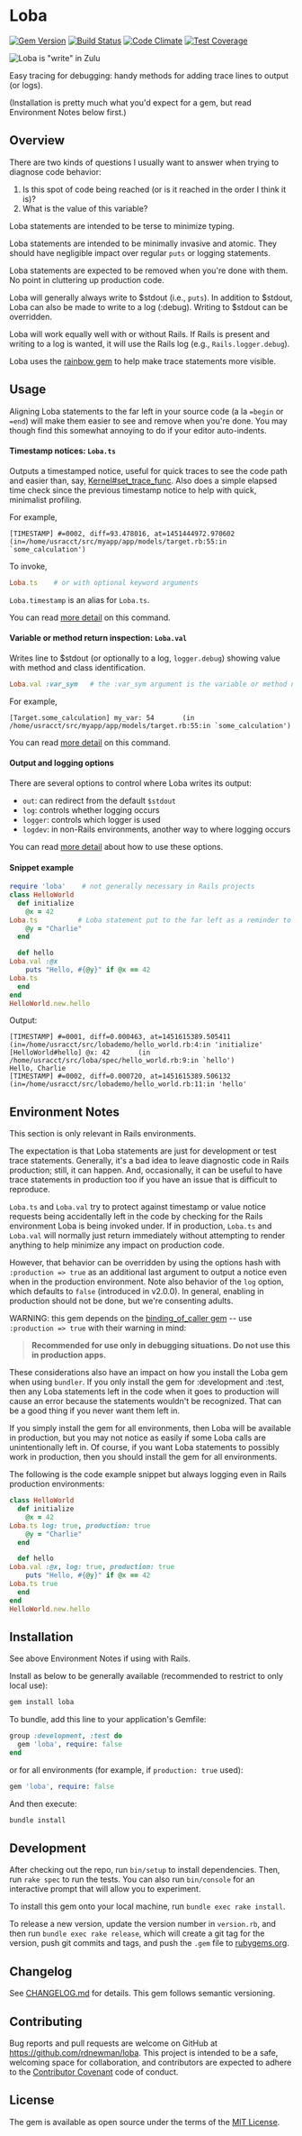 # Loba

[![Gem Version](https://badge.fury.io/rb/loba.svg)](https://badge.fury.io/rb/loba)
[![Build Status](https://github.com/rdnewman/loba/actions/workflows/ruby.yml/badge.svg?branch=main)](https://github.com/rdnewman/loba/actions?query=branch%3Amain++)
[![Code Climate](https://codeclimate.com/github/rdnewman/loba/badges/gpa.svg)](https://codeclimate.com/github/rdnewman/loba)
[![Test Coverage](https://codeclimate.com/github/rdnewman/loba/badges/coverage.svg)](https://codeclimate.com/github/rdnewman/loba/coverage)

![Loba is "write" in Zulu](readme/zulu.png)

Easy tracing for debugging: handy methods for adding trace lines to output (or logs).

(Installation is pretty much what you'd expect for a gem, but read Environment Notes below first.)

## Overview

There are two kinds of questions I usually want to answer when trying to diagnose code behavior:

1. Is this spot of code being reached (or is it reached in the order I think it is)?
1. What is the value of this variable?

Loba statements are intended to be terse to minimize typing.

Loba statements are intended to be minimally invasive and atomic. They should have negligible impact over regular `puts` or logging statements.

Loba statements are expected to be removed when you're done with them. No point in cluttering up production code.

Loba will generally always write to $stdout (i.e., `puts`). In addition to $stdout, Loba can also be made to write to a log (:debug). Writing to $stdout can be overridden.

Loba will work equally well with or without Rails. If Rails is present and writing to a log is wanted, it will use the Rails log (e.g., `Rails.logger.debug`).

Loba uses the [rainbow gem](https://rubygems.org/gems/rainbow) to help make trace statements more visible.

## Usage

Aligning Loba statements to the far left in your source code (a la `=begin` or `=end`) will make them easier to see and remove when you're done. You may though find this somewhat annoying to do if your editor auto-indents.

#### Timestamp notices:  `Loba.ts`

Outputs a timestamped notice, useful for quick traces to see the code path and easier than, say, [Kernel#set_trace_func](http://ruby-doc.org/core-2.2.3/Kernel.html#method-i-set_trace_func). Also does a simple elapsed time check since the previous timestamp notice to help with quick, minimalist profiling.

For example,

```text
[TIMESTAMP] #=0002, diff=93.478016, at=1451444972.970602     (in=/home/usracct/src/myapp/app/models/target.rb:55:in `some_calculation')
```

To invoke,

```ruby
Loba.ts    # or with optional keyword arguments
```

`Loba.timestamp` is an alias for `Loba.ts`.

You can read [more detail](readme/ts.md) on this command.

#### Variable or method return inspection:  `Loba.val`

Writes line to $stdout (or optionally to a log, `logger.debug`) showing value with method and class identification.

```ruby
Loba.val :var_sym   # the :var_sym argument is the variable or method name given as a symbol
```

For example,

```text
[Target.some_calculation] my_var: 54       (in /home/usracct/src/myapp/app/models/target.rb:55:in `some_calculation')
```

You can read [more detail](readme/val.md) on this command.

#### Output and logging options

There are several options to control where Loba writes its output:
* `out`: can redirect from the default `$stdout`
* `log`: controls whether logging occurs
* `logger`: controls which logger is used
* `logdev`: in non-Rails environments, another way to where logging occurs

You can read [more detail](readme/log.md) about how to use these options.

#### Snippet example

```ruby
require 'loba'    # not generally necessary in Rails projects
class HelloWorld
  def initialize
    @x = 42
Loba.ts          # Loba statement put to the far left as a reminder to remove when done
    @y = "Charlie"
  end

  def hello
Loba.val :@x
    puts "Hello, #{@y}" if @x == 42
Loba.ts
  end
end
HelloWorld.new.hello
```

Output:

```text
[TIMESTAMP] #=0001, diff=0.000463, at=1451615389.505411   (in=/home/usracct/src/lobademo/hello_world.rb:4:in 'initialize'
[HelloWorld#hello] @x: 42       (in /home/usracct/src/loba/spec/hello_world.rb:9:in `hello')
Hello, Charlie
[TIMESTAMP] #=0002, diff=0.000720, at=1451615389.506132   (in=/home/usracct/src/lobademo/hello_world.rb:11:in 'hello'
```

## Environment Notes

This section is only relevant in Rails environments.

The expectation is that Loba statements are just for development or test trace statements.  Generally, it's a bad idea to leave diagnostic code in Rails production; still, it can happen. And, occasionally, it can be useful to have trace statements in production too if you have an issue that is difficult to reproduce.

`Loba.ts` and `Loba.val` try to protect against timestamp or value notice requests being accidentally left in the code by checking for the Rails environment Loba is being invoked under. If in production, `Loba.ts` and `Loba.val` will normally just return immediately without attempting to render anything to help minimize any impact on production code.

However, that behavior can be overridden by using the options hash with `:production => true` as an additional last argument to output a notice even when in the production environment. Note also behavior of the `log` option, which defaults to `false` (introduced in v2.0.0). In general, enabling in production should not be done, but we're consenting adults.

WARNING: this gem depends on the [binding_of_caller gem](https://rubygems.org/gems/binding_of_caller) -- use `:production => true` with their warning in mind:
> **Recommended for use only in debugging situations. Do not use this in production apps.**

These considerations also have an impact on how you install the Loba gem when using `bundler`. If you only install the gem for :development and :test, then any Loba statements left in the code when it goes to production will cause an error because the statements wouldn't be recognized. That can be a good thing if you never want them left in.

If you simply install the gem for all environments, then Loba will be available in production, but you may not notice as easily if some Loba calls are unintentionally left in. Of course, if you want Loba statements to possibly work in production, then you should install the gem for all environments.

The following is the code example snippet but always logging even in Rails production environments:

```ruby
class HelloWorld
  def initialize
    @x = 42
Loba.ts log: true, production: true
    @y = "Charlie"
  end

  def hello
Loba.val :@x, log: true, production: true
    puts "Hello, #{@y}" if @x == 42
Loba.ts true
  end
end
HelloWorld.new.hello
```

## Installation

See above Environment Notes if using with Rails.

Install as below to be generally available (recommended to restrict to only local use):

```bash
gem install loba
```

To bundle, add this line to your application's Gemfile:

```ruby
group :development, :test do
  gem 'loba', require: false
end
```

or for all environments (for example, if `production: true` used):

```ruby
gem 'loba', require: false
```

And then execute:

```bash
bundle install
```

## Development

After checking out the repo, run `bin/setup` to install dependencies. Then, run `rake spec` to run the tests. You can also run `bin/console` for an interactive prompt that will allow you to experiment.

To install this gem onto your local machine, run `bundle exec rake install`.

To release a new version, update the version number in `version.rb`, and then run `bundle exec rake release`, which will create a git tag for the version, push git commits and tags, and push the `.gem` file to [rubygems.org](https://rubygems.org).

## Changelog

See [CHANGELOG.md](CHANGELOG.md) for details. This gem follows semantic versioning.

## Contributing

Bug reports and pull requests are welcome on GitHub at <https://github.com/rdnewman/loba>. This project is intended to be a safe, welcoming space for collaboration, and contributors are expected to adhere to the [Contributor Covenant](http://contributor-covenant.org) code of conduct.

## License

The gem is available as open source under the terms of the [MIT License](http://opensource.org/licenses/MIT).
